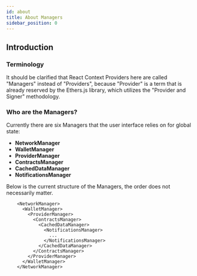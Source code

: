 ```yaml
---
id: about
title: About Managers
sidebar_position: 0
---
```


## Introduction

### Terminology

It should be clarified that React Context Providers here are called "Managers" instead of "Providers", because "Provider" is a term that is already reserved by the Ethers.js library, which utilizes the "Provider and Signer" methodology.

### Who are the Managers?

Currently there are six Managers that the user interface relies on for global state: 
- **NetworkManager**
- **WalletManager**
- **ProviderManager**
- **ContractsManager**
- **CachedDataManager**
- **NotificationsManager**

Below is the current structure of the Managers, the order does not necessarily matter.

        <NetworkManager>                        
          <WalletManager>
            <ProviderManager>  
              <ContractsManager>        
                <CachedDataManager>     
                  <NotificationsManager>
                    ...
                  </NotificationsManager>
                </CachedDataManager>
              </ContractsManager>
            </ProviderManager>
          </WalletManager>
        </NetworkManager>

